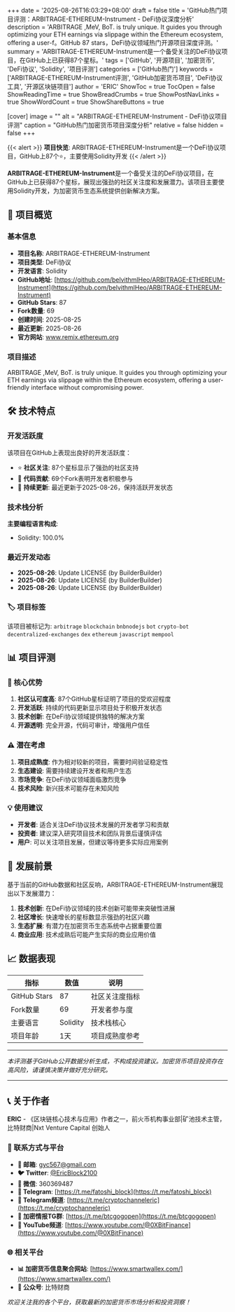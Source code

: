 +++
date = '2025-08-26T16:03:29+08:00'
draft = false
title = 'GitHub热门项目评测：ARBITRAGE-ETHEREUM-Instrument - DeFi协议深度分析'
description = 'ARBITRAGE ,MeV, BoT. is truly unique. It guides you through optimizing your ETH earnings via slippage within the Ethereum ecosystem, offering a user-f。GitHub 87 stars，DeFi协议领域热门开源项目深度评测。'
summary = 'ARBITRAGE-ETHEREUM-Instrument是一个备受关注的DeFi协议项目，在GitHub上已获得87个星标。'
tags = ['GitHub', '开源项目', '加密货币', 'DeFi协议', 'Solidity', '项目评测']
categories = ['GitHub热门']
keywords = ['ARBITRAGE-ETHEREUM-Instrument评测', 'GitHub加密货币项目', 'DeFi协议工具', '开源区块链项目']
author = 'ERIC'
ShowToc = true
TocOpen = false
ShowReadingTime = true
ShowBreadCrumbs = true
ShowPostNavLinks = true
ShowWordCount = true
ShowShareButtons = true

[cover]
image = ""
alt = "ARBITRAGE-ETHEREUM-Instrument - DeFi协议项目评测"
caption = "GitHub热门加密货币项目深度分析"
relative = false
hidden = false
+++

{{< alert >}}
**项目快览**: ARBITRAGE-ETHEREUM-Instrument是一个DeFi协议项目，GitHub上87个⭐，主要使用Solidity开发
{{< /alert >}}

**ARBITRAGE-ETHEREUM-Instrument**是一个备受关注的DeFi协议项目，在GitHub上已获得87个星标，展现出强劲的社区关注度和发展潜力。该项目主要使用Solidity开发，为加密货币生态系统提供创新解决方案。

## 🎯 项目概览

### 基本信息
- **项目名称**: ARBITRAGE-ETHEREUM-Instrument
- **项目类型**: DeFi协议
- **开发语言**: Solidity
- **GitHub地址**: [https://github.com/belvithmlHeo/ARBITRAGE-ETHEREUM-Instrument](https://github.com/belvithmlHeo/ARBITRAGE-ETHEREUM-Instrument)
- **GitHub Stars**: 87
- **Fork数量**: 69
- **创建时间**: 2025-08-25
- **最近更新**: 2025-08-26
- **官方网站**: www.remix.ethereum.org

### 项目描述
ARBITRAGE ,MeV, BoT. is truly unique. It guides you through optimizing your ETH earnings via slippage within the Ethereum ecosystem, offering a user-friendly interface without compromising power.

## 🛠️ 技术特点

### 开发活跃度
该项目在GitHub上表现出良好的开发活跃度：
- ⭐ **社区关注**: 87个星标显示了强劲的社区支持
- 🔄 **代码贡献**: 69个Fork表明开发者积极参与
- 📅 **持续更新**: 最近更新于2025-08-26，保持活跃开发状态

### 技术栈分析

**主要编程语言构成**:
- Solidity: 100.0%


### 最近开发动态
- **2025-08-26**: Update LICENSE (by BuilderBuilder)
- **2025-08-26**: Update LICENSE (by BuilderBuilder)
- **2025-08-26**: Update LICENSE (by BuilderBuilder)


### 🏷️ 项目标签
该项目被标记为: `arbitrage` `blockchain` `bnbnodejs` `bot` `crypto-bot` `decentralized-exchanges` `dex` `ethereum` `javascript` `mempool`


## 📊 项目评测


### 🎯 核心优势
1. **社区认可度高**: 87个GitHub星标证明了项目的受欢迎程度
2. **开发活跃**: 持续的代码更新显示项目处于积极开发状态
3. **技术创新**: 在DeFi协议领域提供独特的解决方案
4. **开源透明**: 完全开源，代码可审计，增强用户信任

### ⚠️ 潜在考虑
1. **项目成熟度**: 作为相对较新的项目，需要时间验证稳定性
2. **生态建设**: 需要持续建设开发者和用户生态
3. **市场竞争**: 在DeFi协议领域面临激烈竞争
4. **技术风险**: 新兴技术可能存在未知风险

### 💡 使用建议
- **开发者**: 适合关注DeFi协议技术发展的开发者学习和贡献
- **投资者**: 建议深入研究项目技术和团队背景后谨慎评估
- **用户**: 可以关注项目发展，但建议等待更多实际应用案例

## 🔮 发展前景

基于当前的GitHub数据和社区反响，ARBITRAGE-ETHEREUM-Instrument展现出以下发展潜力：

1. **技术创新**: 在DeFi协议领域的技术创新可能带来突破性进展
2. **社区增长**: 快速增长的星标数显示强劲的社区兴趣
3. **生态扩展**: 有潜力在加密货币生态系统中占据重要位置
4. **商业应用**: 技术成熟后可能产生实际的商业应用价值

## 📈 数据表现

| 指标 | 数值 | 说明 |
|------|------|------|
| GitHub Stars | 87 | 社区关注度指标 |
| Fork数量 | 69 | 开发者参与度 |
| 主要语言 | Solidity | 技术栈核心 |
| 项目年龄 | 1天 | 项目成熟度参考 |

---

*本评测基于GitHub公开数据分析生成，不构成投资建议。加密货币项目投资存在高风险，请谨慎决策并做好充分研究。*

---

## 📞 关于作者

**ERIC** - 《区块链核心技术与应用》作者之一，前火币机构事业部|矿池技术主管，比特财商|Nxt Venture Capital 创始人

### 🔗 联系方式与平台

- **📧 邮箱**: [gyc567@gmail.com](mailto:gyc567@gmail.com)
- **🐦 Twitter**: [@EricBlock2100](https://twitter.com/EricBlock2100)
- **💬 微信**: 360369487
- **📱 Telegram**: [https://t.me/fatoshi_block](https://t.me/fatoshi_block)
- **📢 Telegram频道**: [https://t.me/cryptochanneleric](https://t.me/cryptochanneleric)
- **👥 加密情报TG群**: [https://t.me/btcgogopen](https://t.me/btcgogopen)
- **🎥 YouTube频道**: [https://www.youtube.com/@0XBitFinance](https://www.youtube.com/@0XBitFinance)

### 🌐 相关平台

- **📊 加密货币信息聚合网站**: [https://www.smartwallex.com/](https://www.smartwallex.com/)
- **📖 公众号**: 比特财商

*欢迎关注我的各个平台，获取最新的加密货币市场分析和投资洞察！*
